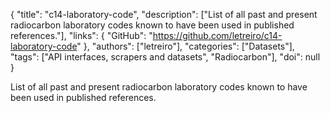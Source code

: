 {
  "title": "c14-laboratory-code",
  "description": ["List of all past and present radiocarbon laboratory codes known to have been used in published references."],
  "links": {
    "GitHub": "https://github.com/letreiro/c14-laboratory-code"
  },
  "authors": ["letreiro"],
  "categories": ["Datasets"],
  "tags": ["API interfaces, scrapers and datasets", "Radiocarbon"],
  "doi": null
}

<!-- Generated by csv2md.R – do not edit by hand -->

List of all past and present radiocarbon laboratory codes known to have been used in published references.